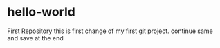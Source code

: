 # hello-world
First Repository
this is first change of my first git project.
continue same and save at the end
